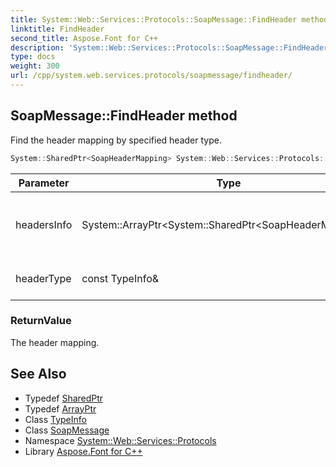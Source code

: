 ```yaml
---
title: System::Web::Services::Protocols::SoapMessage::FindHeader method
linktitle: FindHeader
second_title: Aspose.Font for C++
description: 'System::Web::Services::Protocols::SoapMessage::FindHeader method. Find the header mapping by specified header type in C++.'
type: docs
weight: 300
url: /cpp/system.web.services.protocols/soapmessage/findheader/
---
```

## SoapMessage::FindHeader method


Find the header mapping by specified header type.

```cpp
System::SharedPtr<SoapHeaderMapping> System::Web::Services::Protocols::SoapMessage::FindHeader(System::ArrayPtr<System::SharedPtr<SoapHeaderMapping>> headersInfo, const TypeInfo &headerType)
```


| Parameter | Type | Description |
| --- | --- | --- |
| headersInfo | System::ArrayPtr\<System::SharedPtr\<SoapHeaderMapping\>\> | The collection of the header mappings. |
| headerType | const TypeInfo\& | The header type to look for. |

### ReturnValue

The header mapping.

## See Also

* Typedef [SharedPtr](../../../system/sharedptr/)
* Typedef [ArrayPtr](../../../system/arrayptr/)
* Class [TypeInfo](../../../system/typeinfo/)
* Class [SoapMessage](../)
* Namespace [System::Web::Services::Protocols](../../)
* Library [Aspose.Font for C++](../../../)
